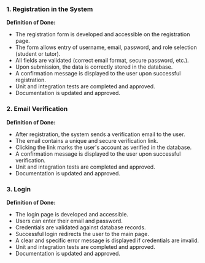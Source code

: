 
### 1.  Registration  in  the  System

**Definition  of  Done:**
-   The  registration  form  is  developed  and  accessible  on  the  registration  page.
-   The  form  allows  entry  of  username,  email,  password,  and  role  selection  (student  or  tutor).
-   All  fields  are  validated  (correct  email  format,  secure  password,  etc.).
-   Upon  submission,  the  data  is  correctly  stored  in  the  database.
-   A  confirmation  message  is  displayed  to  the  user  upon  successful  registration.
-   Unit  and  integration  tests  are  completed  and  approved.
-   Documentation  is  updated  and  approved.
    
### 2.  Email  Verification

**Definition  of  Done:**
-   After  registration,  the  system  sends  a  verification  email  to  the  user.
-   The  email  contains  a  unique  and  secure  verification  link.
-   Clicking  the  link  marks  the  user's  account  as  verified  in  the  database.
-   A  confirmation  message  is  displayed  to  the  user  upon  successful  verification.
-   Unit  and  integration  tests  are  completed  and  approved.
-   Documentation  is  updated  and  approved.
    

### 3.  Login

**Definition  of  Done:**
-   The  login  page  is  developed  and  accessible.
-   Users  can  enter  their  email  and  password.
-   Credentials  are  validated  against  database  records.
-   Successful  login  redirects  the  user  to  the  main  page.
-   A  clear  and  specific  error  message  is  displayed  if  credentials  are  invalid.
-   Unit  and  integration  tests  are  completed  and  approved.
-   Documentation  is  updated  and  approved.
